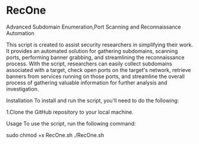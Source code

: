 # RecOne

Advanced Subdomain Enumeration,Port Scanning and Reconnaissance Automation

This script is created to assist security researchers in simplifying their work. It provides an automated solution for gathering subdomains, scanning ports, performing banner grabbing, and streamlining the reconnaissance process. With the script, researchers can easily collect subdomains associated with a target, check open ports on the target's network, retrieve banners from services running on those ports, and streamline the overall process of gathering valuable information for further analysis and investigation.

Installation
To install and run the script, you'll need to do the following:

1.Clone the GitHub repository to your local machine.

Usage
To use the script, run the following command:

sudo chmod +x RecOne.sh
./RecOne.sh
